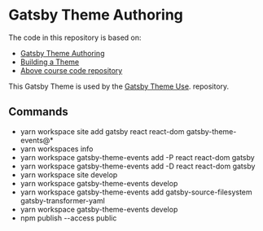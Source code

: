 # Gatsby Theme Authoring

The code in this repository is based on:

- [Gatsby Theme Authoring](https://egghead.io/courses/gatsby-theme-authoring)
- [Building a Theme](https://www.gatsbyjs.org/tutorial/building-a-theme/)
- [Above course code repository](https://github.com/jlengstorf/authoring-gatsby-themes)

This Gatsby Theme is used by the
[Gatsby Theme Use](https://github.com/carltonwin8/gatsby_theme_use).
repository.

## Commands

- yarn workspace site add gatsby react react-dom gatsby-theme-events@\*
- yarn workspaces info
- yarn workspace gatsby-theme-events add -P react react-dom gatsby
- yarn workspace gatsby-theme-events add -D react react-dom gatsby
- yarn workspace site develop
- yarn workspace gatsby-theme-events develop
- yarn workspace gatsby-theme-events add gatsby-source-filesystem gatsby-transformer-yaml
- yarn workspace gatsby-theme-events develop
- npm publish --access public
